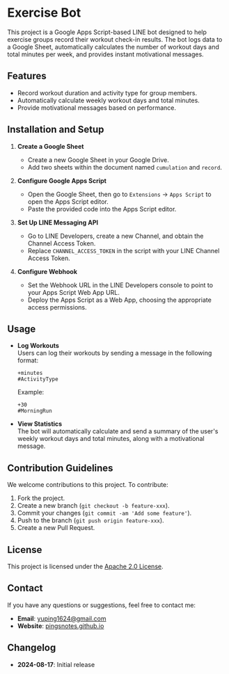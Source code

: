 # Exercise Bot

This project is a Google Apps Script-based LINE bot designed to help exercise groups record their workout check-in results. The bot logs data to a Google Sheet, automatically calculates the number of workout days and total minutes per week, and provides instant motivational messages.

## Features

- Record workout duration and activity type for group members.
- Automatically calculate weekly workout days and total minutes.
- Provide motivational messages based on performance.

## Installation and Setup

1. **Create a Google Sheet**  
   - Create a new Google Sheet in your Google Drive.
   - Add two sheets within the document named `cumulation` and `record`.

2. **Configure Google Apps Script**  
   - Open the Google Sheet, then go to `Extensions` -> `Apps Script` to open the Apps Script editor.
   - Paste the provided code into the Apps Script editor.

3. **Set Up LINE Messaging API**  
   - Go to LINE Developers, create a new Channel, and obtain the Channel Access Token.
   - Replace `CHANNEL_ACCESS_TOKEN` in the script with your LINE Channel Access Token.

4. **Configure Webhook**  
   - Set the Webhook URL in the LINE Developers console to point to your Apps Script Web App URL.
   - Deploy the Apps Script as a Web App, choosing the appropriate access permissions.

## Usage

- **Log Workouts**  
  Users can log their workouts by sending a message in the following format:
  ```
  +minutes
  #ActivityType
  ```
  Example:
  ```
  +30
  #MorningRun
  ```

- **View Statistics**  
  The bot will automatically calculate and send a summary of the user's weekly workout days and total minutes, along with a motivational message.

## Contribution Guidelines

We welcome contributions to this project. To contribute:

1. Fork the project.
2. Create a new branch (`git checkout -b feature-xxx`).
3. Commit your changes (`git commit -am 'Add some feature'`).
4. Push to the branch (`git push origin feature-xxx`).
5. Create a new Pull Request.

## License

This project is licensed under the [Apache 2.0 License](https://www.apache.org/licenses/LICENSE-2.0).

## Contact

If you have any questions or suggestions, feel free to contact me:

- **Email**: yuping1624@gmail.com
- **Website**: [pingsnotes.github.io](https://pingsnotes.github.io)

## Changelog

- **2024-08-17**: Initial release
